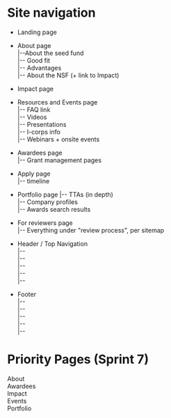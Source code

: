 # Site navigation

- Landing page 

- About page  
    |--About the seed fund  
    |-- Good fit  
    |-- Advantages  
    |-- About the NSF (+ link to Impact)

- Impact page
   
- Resources and Events page  
    |-- FAQ link  
    |-- Videos  
    |-- Presentations  
    |-- I-corps info     
    |--  Webinars + onsite events  
    
- Awardees page  
    |-- Grant management pages  
    
- Apply page  
    |-- timeline  
 
- Portfolio page
    |-- TTAs (in depth)  
    |-- Company profiles  
    |-- Awards search results  
    
- For reviewers page  
    |-- Everything under "review process", per sitemap  
    
 - Header / Top Navigation  
    |--       
    |--   
    |--   
    |--   
    |--   
    
 - Footer  
    |--       
    |--  
    |--  
    |--  
    |--  
  
  # Priority Pages (Sprint 7)
About  
Awardees  
Impact  
Events  
Portfolio  
